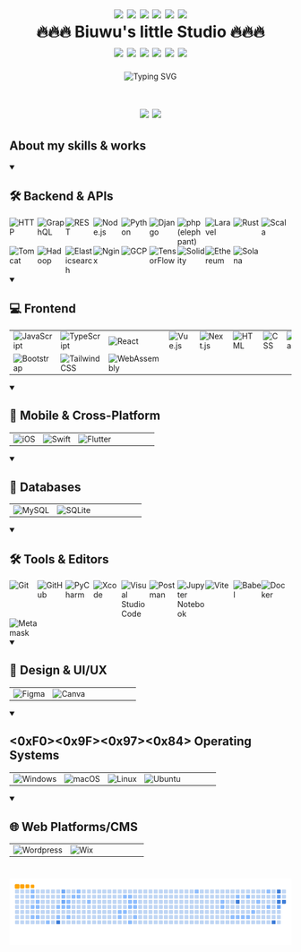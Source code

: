 <!--
**biuwuLOK/biuwuLOK** is a ✨ _special_ ✨ repository because its `README.md` (this file) appears on your GitHub profile.

Here are some ideas to get you started:

- 🔭 I’m currently working on ...
- 🌱 I’m currently learning ...
- 👯 I’m looking to collaborate on ...
- 🤔 I’m looking for help with ...
- 💬 Ask me about ...
- 📫 How to reach me: ...
- 😄 Pronouns: ...
- ⚡ Fun fact: ...
-->

<!-- 🔥🔥🔥🔥🔥🔥🔥🔥🔥🔥🔥🔥🔥🔥🔥🔥🔥🔥🔥🔥🔥🔥🔥🔥🔥🔥🔥🔥🔥🔥🔥🔥🔥🔥🔥🔥🔥🔥🔥🔥🔥 -->
<h1 align="center">
  <div>
    <img src="https://user-images.githubusercontent.com/74038190/213844263-a8897a51-32f4-4b3b-b5c2-e1528b89f6f3.png" width="50px" />
    <img src="https://user-images.githubusercontent.com/74038190/213844263-a8897a51-32f4-4b3b-b5c2-e1528b89f6f3.png" width="50px" />
    <img src="https://user-images.githubusercontent.com/74038190/213844263-a8897a51-32f4-4b3b-b5c2-e1528b89f6f3.png" width="50px" />
    <img src="https://user-images.githubusercontent.com/74038190/213844263-a8897a51-32f4-4b3b-b5c2-e1528b89f6f3.png" width="50px" />
    <img src="https://user-images.githubusercontent.com/74038190/213844263-a8897a51-32f4-4b3b-b5c2-e1528b89f6f3.png" width="50px" />
    <img src="https://user-images.githubusercontent.com/74038190/213844263-a8897a51-32f4-4b3b-b5c2-e1528b89f6f3.png" width="50px" />
  </div>
  <span>🔥🔥🔥 Biuwu's little Studio 🔥🔥🔥</span>
  <div>
    <img src="https://user-images.githubusercontent.com/74038190/213844263-a8897a51-32f4-4b3b-b5c2-e1528b89f6f3.png" width="50px" />
    <img src="https://user-images.githubusercontent.com/74038190/213844263-a8897a51-32f4-4b3b-b5c2-e1528b89f6f3.png" width="50px" />
    <img src="https://user-images.githubusercontent.com/74038190/213844263-a8897a51-32f4-4b3b-b5c2-e1528b89f6f3.png" width="50px" />
    <img src="https://user-images.githubusercontent.com/74038190/213844263-a8897a51-32f4-4b3b-b5c2-e1528b89f6f3.png" width="50px" />
    <img src="https://user-images.githubusercontent.com/74038190/213844263-a8897a51-32f4-4b3b-b5c2-e1528b89f6f3.png" width="50px" />
    <img src="https://user-images.githubusercontent.com/74038190/213844263-a8897a51-32f4-4b3b-b5c2-e1528b89f6f3.png" width="50px" />
  </div>
</h1>

<div align="center">
  <img src="https://readme-typing-svg.demolab.com?font=Sigmar&size=52&pause=1000&color=F74C10&center=true&vCenter=true&random=true&width=800&height=90&lines=Hello+Human;Welcome+to;The+New+Deep;Interlligence+Era+..." alt="Typing SVG" />
</div>

<h1 align="center">
  <img height=200 align="center" src="https://github-readme-stats-copy-gamma.vercel.app/api?username=biuwuLOK&rank_icon=github&include_all_commits&card_width=320&bg_color=30,CC66FF,DD90DD,EAABC7,F1BBBA" />
  <img height=200 align="center" src="https://github-readme-stats-copy-gamma.vercel.app/api/top-langs?username=biuwuLOK&layout=compact&card_width=320&theme=onedark" />
</h1>

## About my skills & works

<details open>
  <summary><h2>🛠️ Backend & APIs</h2></summary>
    <div style="display: flex; flex-wrap: wrap;">
        <td><img width="50" src="https://raw.githubusercontent.com/marwin1991/profile-technology-icons/refs/heads/main/icons/http.png" alt="HTTP" title="HTTP"/></td>
        <td><img width="50" src="https://raw.githubusercontent.com/marwin1991/profile-technology-icons/refs/heads/main/icons/graphql.png" alt="GraphQL" title="GraphQL"/></td>
        <td><img width="50" src="https://raw.githubusercontent.com/marwin1991/profile-technology-icons/refs/heads/main/icons/rest.png" alt="REST" title="REST"/></td>
        <td><img width="50" src="https://raw.githubusercontent.com/marwin1991/profile-technology-icons/refs/heads/main/icons/node_js.png" alt="Node.js" title="Node.js"/></td>
        <td><img width="50" src="https://raw.githubusercontent.com/marwin1991/profile-technology-icons/refs/heads/main/icons/python.png" alt="Python" title="Python"/></td>
        <td><img width="50" src="https://raw.githubusercontent.com/marwin1991/profile-technology-icons/refs/heads/main/icons/django.png" alt="Django" title="Django"/></td>
        <td><img width="50" src="https://raw.githubusercontent.com/marwin1991/profile-technology-icons/refs/heads/main/icons/php_(elephpant).png" alt="php (elephpant)" title="php (elephpant)"/></td>
        <td><img width="50" src="https://raw.githubusercontent.com/marwin1991/profile-technology-icons/refs/heads/main/icons/laravel.png" alt="Laravel" title="Laravel"/></td>
        <td><img width="50" src="https://raw.githubusercontent.com/marwin1991/profile-technology-icons/refs/heads/main/icons/rust.png" alt="Rust" title="Rust"/></td>
        <td><img width="50" src="https://raw.githubusercontent.com/marwin1991/profile-technology-icons/refs/heads/main/icons/scala.png" alt="Scala" title="Scala"/></td>
        <td><img width="50" src="https://raw.githubusercontent.com/marwin1991/profile-technology-icons/refs/heads/main/icons/tomcat.png" alt="Tomcat" title="Tomcat"/></td>
        <td><img width="50" src="https://raw.githubusercontent.com/marwin1991/profile-technology-icons/refs/heads/main/icons/hadoop.png" alt="Hadoop" title="Hadoop"/></td>
        <td><img width="50" src="https://raw.githubusercontent.com/marwin1991/profile-technology-icons/refs/heads/main/icons/elasticsearch.png" alt="Elasticsearch" title="Elasticsearch"/></td>
        <td><img width="50" src="https://raw.githubusercontent.com/marwin1991/profile-technology-icons/refs/heads/main/icons/nginx.png" alt="Nginx" title="Nginx"/></td>
        <td><img width="50" src="https://raw.githubusercontent.com/marwin1991/profile-technology-icons/refs/heads/main/icons/gcp.png" alt="GCP" title="GCP"/></td>
        <td><img width="50" src="https://raw.githubusercontent.com/marwin1991/profile-technology-icons/refs/heads/main/icons/tensorflow.png" alt="TensorFlow" title="TensorFlow"/></td>
        <td><img width="50" src="https://raw.githubusercontent.com/marwin1991/profile-technology-icons/refs/heads/main/icons/solidity.png" alt="Solidity" title="Solidity"/></td>
        <td><img width="50" src="https://raw.githubusercontent.com/marwin1991/profile-technology-icons/refs/heads/main/icons/ethereum.png" alt="Ethereum" title="Ethereum"/></td>
        <td><img width="50" src="https://raw.githubusercontent.com/marwin1991/profile-technology-icons/refs/heads/main/icons/solana.png" alt="Solana" title="Solana"/></td>
        <td></td><td></td><td></td><td></td><td></td>
    </div>
</details>

<details open>
  <summary><h2>💻 Frontend</h2></summary>
    <table>
      <tr>
        <td><img width="50" src="https://raw.githubusercontent.com/marwin1991/profile-technology-icons/refs/heads/main/icons/javascript.png" alt="JavaScript" title="JavaScript"/></td>
        <td><img width="50" src="https://raw.githubusercontent.com/marwin1991/profile-technology-icons/refs/heads/main/icons/typescript.png" alt="TypeScript" title="TypeScript"/></td>
        <td><img width="50" src="https://raw.githubusercontent.com/marwin1991/profile-technology-icons/refs/heads/main/icons/react.png" alt="React" title="React"/></td>
        <td><img width="50" src="https://raw.githubusercontent.com/marwin1991/profile-technology-icons/refs/heads/main/icons/vue_js.png" alt="Vue.js" title="Vue.js"/></td>
        <td><img width="50" src="https://raw.githubusercontent.com/marwin1991/profile-technology-icons/refs/heads/main/icons/next_js.png" alt="Next.js" title="Next.js"/></td>
        <td><img width="50" src="https://raw.githubusercontent.com/marwin1991/profile-technology-icons/refs/heads/main/icons/html.png" alt="HTML" title="HTML"/></td>
        <td><img width="50" src="https://raw.githubusercontent.com/marwin1991/profile-technology-icons/refs/heads/main/icons/css.png" alt="CSS" title="CSS"/></td>
        <td><img width="50" src="https://raw.githubusercontent.com/marwin1991/profile-technology-icons/refs/heads/main/icons/sass.png" alt="Sass" title="Sass"/></td>
      </tr>
      <tr>
        <td><img width="50" src="https://raw.githubusercontent.com/marwin1991/profile-technology-icons/refs/heads/main/icons/bootstrap.png" alt="Bootstrap" title="Bootstrap"/></td>
        <td><img width="50" src="https://raw.githubusercontent.com/marwin1991/profile-technology-icons/refs/heads/main/icons/tailwind_css.png" alt="Tailwind CSS" title="Tailwind CSS"/></td>
        <td><img width="50" src="https://raw.githubusercontent.com/marwin1991/profile-technology-icons/refs/heads/main/icons/webassembly.png" alt="WebAssembly" title="WebAssembly"/></td>
        <td></td><td></td><td></td><td></td><td></td>
      </tr>
    </table>
</details>

<details open>
  <summary><h2>📱 Mobile & Cross-Platform</h2></summary>
    <table>
      <tr>
        <td><img width="50" src="https://raw.githubusercontent.com/marwin1991/profile-technology-icons/refs/heads/main/icons/ios.png" alt="iOS" title="iOS"/></td>
        <td><img width="50" src="https://raw.githubusercontent.com/marwin1991/profile-technology-icons/refs/heads/main/icons/swift.png" alt="Swift" title="Swift"/></td>
        <td><img width="50" src="https://raw.githubusercontent.com/marwin1991/profile-technology-icons/refs/heads/main/icons/flutter.png" alt="Flutter" title="Flutter"/></td>
        <td></td><td></td><td></td><td></td><td></td>
      </tr>
    </table>
</details>

<details open>
  <summary><h2>💾 Databases</h2></summary>
    <table>
      <tr>
        <td><img width="50" src="https://raw.githubusercontent.com/marwin1991/profile-technology-icons/refs/heads/main/icons/mysql.png" alt="MySQL" title="MySQL"/></td>
        <td><img width="50" src="https://raw.githubusercontent.com/marwin1991/profile-technology-icons/refs/heads/main/icons/sqlite.png" alt="SQLite" title="SQLite"/></td>
        <td></td><td></td><td></td><td></td><td></td><td></td>
      </tr>
    </table>
</details>

<details open>
  <summary><h2>🛠️ Tools & Editors</h2></summary>
  <div style="display: flex; flex-wrap: wrap;">
    <td><img width="50" src="https://raw.githubusercontent.com/marwin1991/profile-technology-icons/refs/heads/main/icons/git.png" alt="Git" title="Git"/></td>
    <td><img width="50" src="https://raw.githubusercontent.com/marwin1991/profile-technology-icons/refs/heads/main/icons/github.png" alt="GitHub" title="GitHub"/></td>
    <td><img width="50" src="https://raw.githubusercontent.com/marwin1991/profile-technology-icons/refs/heads/main/icons/pycharm.png" alt="PyCharm" title="PyCharm"/></td>
    <td><img width="50" src="https://raw.githubusercontent.com/marwin1991/profile-technology-icons/refs/heads/main/icons/xcode.png" alt="Xcode" title="Xcode"/></td>
    <td><img width="50" src="https://raw.githubusercontent.com/marwin1991/profile-technology-icons/refs/heads/main/icons/visual_studio_code.png" alt="Visual Studio Code" title="Visual Studio Code"/></td>
    <td><img width="50" src="https://raw.githubusercontent.com/marwin1991/profile-technology-icons/refs/heads/main/icons/postman.png" alt="Postman" title="Postman"/></td>
    <td><img width="50" src="https://raw.githubusercontent.com/marwin1991/profile-technology-icons/refs/heads/main/icons/jupyter_notebook.png" alt="Jupyter Notebook" title="Jupyter Notebook"/></td>
    <td><img width="50" src="https://raw.githubusercontent.com/marwin1991/profile-technology-icons/refs/heads/main/icons/vite.png" alt="Vite" title="Vite"/></td>
    <td><img width="50" src="https://raw.githubusercontent.com/marwin1991/profile-technology-icons/refs/heads/main/icons/babel.png" alt="Babel" title="Babel"/></td>
    <td><img width="50" src="https://raw.githubusercontent.com/marwin1991/profile-technology-icons/refs/heads/main/icons/docker.png" alt="Docker" title="Docker"/></td>
    <td><img width="50" src="https://raw.githubusercontent.com/marwin1991/profile-technology-icons/refs/heads/main/icons/metamask.png" alt="Metamask" title="Metamask"/></td>
    <td></td><td></td><td></td><td></td><td></td>
  </div>
</details>

<details open>
  <summary><h2>🎨 Design & UI/UX</h2></summary>
  <div align="center">
    <table>
      <tr>
        <td><img width="50" src="https://raw.githubusercontent.com/marwin1991/profile-technology-icons/refs/heads/main/icons/figma.png" alt="Figma" title="Figma"/></td>
        <td><img width="50" src="https://raw.githubusercontent.com/marwin1991/profile-technology-icons/refs/heads/main/icons/canva.png" alt="Canva" title="Canva"/></td>
        <td></td><td></td><td></td><td></td><td></td><td></td>
      </tr>
    </table>
  </div>
</details>

<details open>
  <summary><h2><0xF0><0x9F><0x97><0x84>️ Operating Systems</h2></summary>
  <div align="center">
    <table>
      <tr>
        <td><img width="50" src="https://raw.githubusercontent.com/marwin1991/profile-technology-icons/refs/heads/main/icons/windows.png" alt="Windows" title="Windows"/></td>
        <td><img width="50" src="https://raw.githubusercontent.com/marwin1991/profile-technology-icons/refs/heads/main/icons/macos.png" alt="macOS" title="macOS"/></td>
        <td><img width="50" src="https://raw.githubusercontent.com/marwin1991/profile-technology-icons/refs/heads/main/icons/linux.png" alt="Linux" title="Linux"/></td>
        <td><img width="50" src="https://raw.githubusercontent.com/marwin1991/profile-technology-icons/refs/heads/main/icons/ubuntu.png" alt="Ubuntu" title="Ubuntu"/></td>
        <td></td><td></td><td></td><td></td>
      </tr>
    </table>
  </div>
</details>

<details open>
  <summary><h2>🌐 Web Platforms/CMS</h2></summary>
  <div align="center">
    <table>
      <tr>
        <td><img width="50" src="https://raw.githubusercontent.com/marwin1991/profile-technology-icons/refs/heads/main/icons/wordpress.png" alt="Wordpress" title="Wordpress"/></td>
        <td><img width="50" src="https://raw.githubusercontent.com/marwin1991/profile-technology-icons/refs/heads/main/icons/wix.png" alt="Wix" title="Wix"/></td>
        <td></td><td></td><td></td><td></td><td></td><td></td>
      </tr>
    </table>
  </div>
</details>

# <!-- -->

<!--
![GitHub Snake](./dist/github-snake.svg)

![GitHub Snake Dark](./dist/github-snake-dark.svg)
-->

![GitHub Snake Ocean](./dist/ocean.gif)
